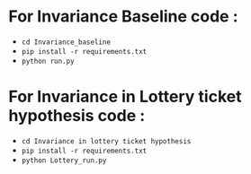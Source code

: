 # For Invariance Baseline code :
- `cd Invariance_baseline`
- `pip install -r requirements.txt`
- `python run.py`

# For Invariance in Lottery ticket hypothesis code :
- `cd Invariance in lottery ticket hypothesis`
- `pip install -r requirements.txt`
- `python Lottery_run.py`
